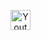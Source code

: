 <a align="center" href="https://t.me/camelBalls" target="_blank"><img width="32px" alt="Youtube" title="Telegram" src="https://upload.wikimedia.org/wikipedia/commons/thumb/8/82/Telegram_logo.svg/2048px-Telegram_logo.svg.png"/></a>
